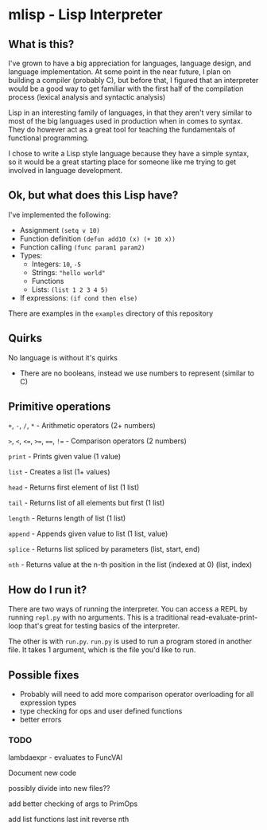 
# mlisp - Lisp Interpreter

## What is this?

I've grown to have a big appreciation for languages, language design, and
language implementation. At some point in the near future, I plan on building
a compiler (probably C), but before that, I figured that an interpreter would
be a good way to get familiar with the first half of the compilation process
(lexical analysis and syntactic analysis)

Lisp in an interesting family of languages, in that they aren't very similar to
most of the big languages used in production when in comes to syntax. They do
however act as a great tool for teaching the fundamentals of functional
programming.

I chose to write a Lisp style language because they have a simple syntax, so
it would be a great starting place for someone like me trying to get involved
in language development.

## Ok, but what does this Lisp have?

I've implemented the following:
* Assignment `(setq v 10)`
* Function definition `(defun add10 (x) (+ 10 x))`
* Function calling `(func param1 param2)`
* Types:
    * Integers: `10`, `-5`
    * Strings: `"hello world"`
    * Functions
    * Lists: `(list 1 2 3 4 5)`
* If expressions: `(if cond then else)`

There are examples in the `examples` directory of this repository

## Quirks

No language is without it's quirks

* There are no booleans, instead we use numbers to represent (similar to C)

## Primitive operations

`+`, `-`, `/`, `*` - Arithmetic operators (2+ numbers)

`>`, `<`, `<=`, `>=`, `==`, `!=` - Comparison operators (2 numbers)

`print` - Prints given value (1 value)

`list` - Creates a list (1+ values)

`head` - Returns first element of list (1 list)

`tail` - Returns list of all elements but first (1 list)

`length` - Returns length of list (1 list)

`append` - Appends given value to list (1 list, value)

`splice` - Returns list spliced by parameters (list, start, end)

`nth` - Returns value at the n-th position in the list (indexed at 0) (list, index)

## How do I run it?

There are two ways of running the interpreter. You can access a REPL by running
`repl.py` with no arguments. This is a traditional read-evaluate-print-loop that's
great for testing basics of the interpreter.

The other is with `run.py`. `run.py` is used to run a program stored in another file.
It takes 1 argument, which is the file you'd like to run.

## Possible fixes

* Probably will need to add more comparison operator overloading for all expression types
* type checking for ops and user defined functions
* better errors


### TODO
lambdaexpr - evaluates to FuncVAl

Document new code

possibly divide into new files??

add better checking of args to PrimOps

add list functions
    last
    init
    reverse
    nth
